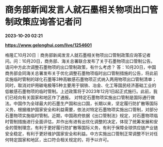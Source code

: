 # 商务部新闻发言人就石墨相关物项出口管制政策应询答记者问

**2023-10-20 02:21**

**https://www.gelonghui.com/live/1254601**

格隆汇10月20日｜商务部新闻发言人就石墨相关物项出口管制政策应询答记者问。问：10月20日，商务部、海关总署联合发布了关于石墨物项出口管制公告。请问中方此次调整石墨物项的出口管制政策，有什么考虑？ 答：10月20日，中国商务部会同海关总署发布关于优化调整石墨物项临时出口管制措施的公告，将此前实施临时管制的球化石墨等3种高敏感石墨物项正式纳入两用物项出口管制清单；同时，取消对炉用碳电极等5种主要用于钢铁、冶金、化工等国民经济基础工业的低敏感石墨物项的临时管制。上述政策将于2023年12月1日起正式施行。此前，我们已经向有关国家和地区作了通报。 对特定石墨物项实施出口管制是国际通行做法。中国作为全球最大的石墨生产国和出口国，长期以来，坚定履行防扩散等国际义务，根据维护国家安全和利益需要，依法对特定石墨物项实施出口管制，对部分石墨物项实施临时管制。近期，中国政府依据《出口管制法》规定，对石墨物项临时管制措施进行全面评估，并作出有进有出优化调整的决定，体现了统筹发展和安全的管制理念，有利于更好履行防扩散等国际义务，有利于保障全球供应链产业链安全稳定，有利于更好维护国家安全和利益。中方实施出口管制正常调整不针对任何特定国家和地区，出口符合相关规定的，将予以许可。